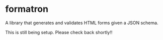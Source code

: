 # formatron
A library that generates and validates HTML forms given a JSON schema.

This is still being setup. Please check back shortly!!
